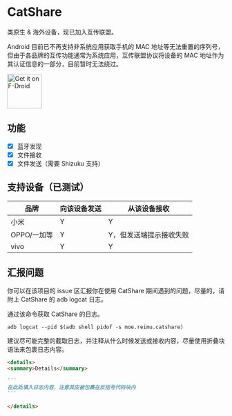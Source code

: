 # CatShare
类原生 & 海外设备，现已加入互传联盟。

Android 目前已不再支持非系统应用获取手机的 MAC 地址等无法重置的序列号，但由于各品牌的互传功能通常为系统应用，互传联盟协议将设备的 MAC 地址作为其认证信息的一部分，目前暂时无法绕过。

[<img src="https://f-droid.org/badge/get-it-on-zh-cn.png"
    alt="Get it on F-Droid"
    height="80">](https://f-droid.org/packages/moe.reimu.catshare)

## 功能
- [x] 蓝牙发现
- [x] 文件接收
- [x] 文件发送（需要 Shizuku 支持）

## 支持设备（已测试）
| 品牌        | 向该设备发送 | 从该设备接收            |
| ----------- | ------------ | ----------------------- |
| 小米        | Y            | Y                       |
| OPPO/一加等 | Y            | Y，但发送端提示接收失败 |
| vivo        | Y            | Y                       |

## 汇报问题

你可以在该项目的 issue 区汇报你在使用 CatShare 期间遇到的问题，尽量的，请附上 CatShare 的 adb logcat 日志。

通过该命令获取 CatShare 的日志。

```shell
adb logcat --pid $(adb shell pidof -s moe.reimu.catshare)
```

建议尽可能完整的截取日志，并注释从什么时候发送或接收内容，尽量使用折叠块语法来包裹日志内容。

````markdown
<details>
<summary>Details</summary>

```
在此处填入日志内容，注意其应被包裹在反括号代码块内
```

</details>
````
